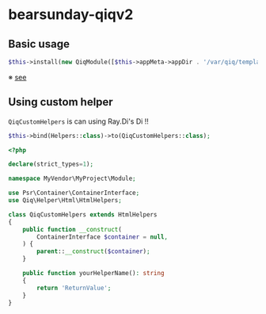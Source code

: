 # bearsunday-qiqv2

## Basic usage

```php
$this->install(new QiqModule([$this->appMeta->appDir . '/var/qiq/template']));
```

※ [see](MyVendor.MyProject/src/Module/HtmlModule.php#L15)

## Using custom helper

`QiqCustomHelpers` is can using Ray.Di's Di !!

```php
$this->bind(Helpers::class)->to(QiqCustomHelpers::class);
```

```php
<?php

declare(strict_types=1);

namespace MyVendor\MyProject\Module;

use Psr\Container\ContainerInterface;
use Qiq\Helper\Html\HtmlHelpers;

class QiqCustomHelpers extends HtmlHelpers
{
    public function __construct(
        ContainerInterface $container = null,
    ) {
        parent::__construct($container);
    }

    public function yourHelperName(): string
    {
        return 'ReturnValue';
    }
}
```

